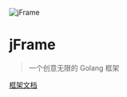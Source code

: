 ![jFrame](https://github.com/juanjiTech/jframe/raw/main/docs/header.webp)

# jFrame

> 一个创意无限的 Golang 框架

[框架文档](https://deepwiki.com/juanjiTech/jframe/)
